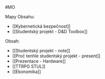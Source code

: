 #MO 

Mapy Obsahu:
- [[Kybernetická bezpečnost]]
- [[Studentský projekt - D&D Toolbox]]

Obsah:
- [[Studentský projekt - note]]
- [[Proč tenhle studentský projekt - present]]
- [[Prezentace - Hardware]]
- [[TTRPG STUL]]
- [[Ekonomika]]